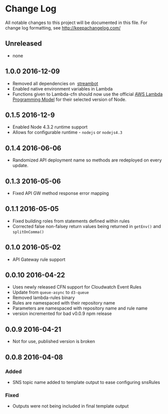 # Change Log
All notable changes to this project will be documented in this file. For change log formatting, see http://keepachangelog.com/

## Unreleased
- none

## 1.0.0 2016-12-09 
- Removed all dependencies on  [streambot](https://github.com/mapbox/streambot)
- Enabled native environment variables in Lambda
- Functions given to Lambda-cfn should now use the official [AWS Lambda Programming Model](http://docs.aws.amazon.com/lambda/latest/dg/programming-model.html) for their selected version of Node.

## 0.1.5 2016-12-9
- Enabled Node 4.3.2 runtime support
- Allows for configurable runtime - `nodejs` or `nodejs4.3`

## 0.1.4 2016-06-06
- Randomized API deployment name so methods are redeployed on every update.

## 0.1.3 2016-05-06
- Fixed API GW method response error mapping

## 0.1.1 2016-05-05
- Fixed building roles from statements defined within rules
- Corrected false non-falsey return values being returned in `getEnv()` and `splitOnComma()`

## 0.1.0 2016-05-02
- API Gateway rule support 
  
## 0.0.10 2016-04-22
- Uses newly released CFN support for Cloudwatch Event Rules
- Update from `queue-async` to `d3-queue`
- Removed lambda-rules binary
- Rules are namespaced with their repository name
- Parameters are namespaced with repository name and rule name
- version incremented for bad v0.0.9 npm release
  
## 0.0.9 2016-04-21
- Not for use, published version is broken
  
## 0.0.8 2016-04-08

### Added
- SNS topic name added to template output to ease configuring snsRules

### Fixed
- Outputs were not being included in final template output

